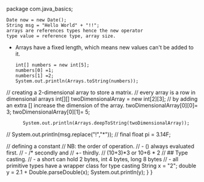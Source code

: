 package com.java_basics;

    Date now = new Date();
    String msg = "Hello World" + "!!";
    arrays are references types hence the new operator
    type value = reference type, array size.

 -  Arrays have a fixed length, which means new values can't be added to it.
 
        int[] numbers = new int[5]; 
        numbers[0] =1;
        numbers[1] =2;
        System.out.println(Arrays.toString(numbers));

//        creating a 2-dimensional array to store a matrix.
//        every array is a row in dimensional arrays
int[][] twoDimensionalArray = new int[2][3];
//        by adding an extra [] increase the dimension of the array.
twoDimensionalArray[0][0]= 3;
twoDimensionalArray[0][1]= 5;

          System.out.println(Arrays.deepToString(twoDimensionalArray));
//        System.out.println(msg.replace("!","*"));
//        final float pi = 3.14F;

//        defining a constant
//        NB: the order of operation.
//        - () always evaluated first.
//        - /* secondly and
//        +- thirdly.
//        (10+3)*3 or 10+6 * 2
//        ## Type casting.
//        - a short can hold 2 bytes, int 4 bytes, long 8 bytes
//        - all primitive types have a wrapper class for type casting
String x = "2";
double y = 2.1 + Double.parseDouble(x);
System.out.println(y);
}
}